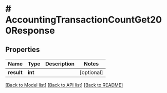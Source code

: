 # # AccountingTransactionCountGet200Response

## Properties

Name | Type | Description | Notes
------------ | ------------- | ------------- | -------------
**result** | **int** |  | [optional]

[[Back to Model list]](../../README.md#models) [[Back to API list]](../../README.md#endpoints) [[Back to README]](../../README.md)
